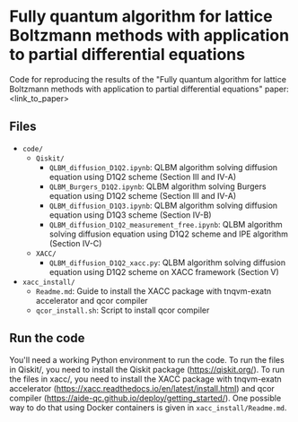 Fully quantum algorithm for  lattice Boltzmann methods with application to partial differential equations
==========

Code for reproducing the results of the "Fully quantum algorithm for  lattice Boltzmann methods with application to partial differential equations" paper:
<link_to_paper>

Files
-----
 * `code/`
   * `Qiskit/`
      * `QLBM_diffusion_D1Q2.ipynb`: QLBM algorithm solving diffusion equation using D1Q2 scheme (Section III and IV-A) 
      * `QLBM_Burgers_D1Q2.ipynb`: QLBM algorithm solving Burgers equation using D1Q2 scheme (Section III and IV-A) 
      * `QLBM_diffusion_D1Q3.ipynb`: QLBM algorithm solving diffusion equation using D1Q3 scheme (Section IV-B) 
      * `QLBM_diffusion_D1Q2_measurement_free.ipynb`: QLBM algorithm solving diffusion equation using D1Q2 scheme and IPE algorithm (Section IV-C)
   * `XACC/`
      * `QLBM_diffusion_D1Q2_xacc.py`: QLBM algorithm solving diffusion equation using D1Q2 scheme on XACC framework (Section V) 
 * `xacc_install/`
   * `Readme.md`: Guide to install the XACC package with tnqvm-exatn accelerator and qcor compiler
   * `qcor_install.sh`: Script to install qcor compiler

Run the code
-----
You'll need a working Python environment to run the code. To run the files in Qiskit/, you need to  install the Qiskit package (<https://qiskit.org/>). To run the files in xacc/, you need to install the XACC package with tnqvm-exatn accelerator (<https://xacc.readthedocs.io/en/latest/install.html>) and qcor compiler (<https://aide-qc.github.io/deploy/getting_started/>). 
One possible way to do that using Docker containers is given in `xacc_install/Readme.md`.

